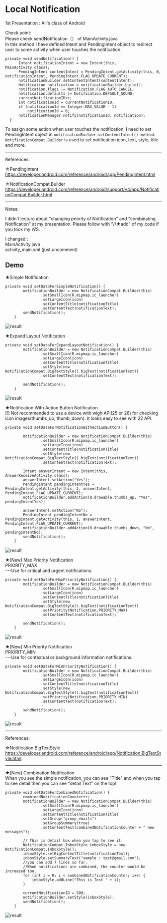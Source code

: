 # Local Notification
1st Presentation : Ali's class of Android

Check point:  
Please check sendNotification（） of MainActivity.java  
In this method I have defined Intent and PendingIntent object to redirect user to some activity when user touches the notification.

```
private void sendNotification() {
      Intent notificationIntent = new Intent(this, MainActivity.class);
      PendingIntent contentIntent = PendingIntent.getActivity(this, 0, notificationIntent, PendingIntent.FLAG_UPDATE_CURRENT);
      notificationBuilder.setContentIntent(contentIntent);
      Notification notification = notificationBuilder.build();
      notification.flags |= Notification.FLAG_AUTO_CANCEL;
      notification.defaults |= Notification.DEFAULT_SOUND;
      currentNotificationID++;
      int notificationId = currentNotificationID;
      if (notificationId == Integer.MAX_VALUE - 1)
          notificationId = 0;
      notificationManager.notify(notificationId, notification);
  }  
```
To assign some action when user touches the notification, I need to set PendingIntent object in `notificationBuilder.setContentIntent() method`.
`NotificationCompat.Builder` is used to set notification icon, text, style, title and more.

--------------------------------------------------------------------------------
References:  

☆PendingIntent  
https://developer.android.com/reference/android/app/PendingIntent.html

☆NotificationCompat.Builder  
https://developer.android.com/reference/android/support/v4/app/NotificationCompat.Builder.html

--------------------------------------------------------------------------------

Notes:  

I didn't lecture about "changing priority of Notification" and "combinating Notification" at my presentation. Please follow with "//★add" of my code if you took my WS.

I changed :  
MainActivity.java  
activity_main.xml (just uncomment)


## Demo

★Simple Notification  
```
private void setDataForSimpleNotification() {
        notificationBuilder = new NotificationCompat.Builder(this)
                .setSmallIcon(R.mipmap.ic_launcher)
                .setLargeIcon(icon)
                .setContentTitle(notificationTitle)
                .setContentText(notificationText);
        sendNotification();
    }
```
![result](https://github.com/MAIMAI728/Alipractice_LocalNotification/blob/master/images/simpleNotification.gif)


★Expand Layout Notification  
```
private void setDataForExpandLayoutNotification() {
        notificationBuilder = new NotificationCompat.Builder(this)
                .setSmallIcon(R.mipmap.ic_launcher)
                .setLargeIcon(icon)
                .setContentTitle(notificationTitle)
                .setStyle(new NotificationCompat.BigTextStyle().bigText(notificationText))
                .setContentText(notificationText);

        sendNotification();
    }
```
![result](https://github.com/MAIMAI728/Alipractice_LocalNotification/blob/master/images/ExpandLayoutNotification.gif)


★Notification With Action Button Notification  
[!] Not recommended to use a device with wigh API(25 or 26) for checking icon images(thumbs_up, thumb_down). It looks easy to see with 22 API.  
```
private void setDataForNotificationWithActionButton() {

        notificationBuilder = new NotificationCompat.Builder(this)
                .setSmallIcon(R.mipmap.ic_launcher)
                .setLargeIcon(icon)
                .setContentTitle(notificationTitle)
                .setStyle(new NotificationCompat.BigTextStyle().bigText(notificationText))
                .setContentText(notificationText);

        Intent answerIntent = new Intent(this, AnswerReceiveActivity.class);
        answerIntent.setAction("Yes");
        PendingIntent pendingIntentYes = PendingIntent.getActivity(this, 1, answerIntent, PendingIntent.FLAG_UPDATE_CURRENT);
        notificationBuilder.addAction(R.drawable.thumbs_up, "Yes", pendingIntentYes);

        answerIntent.setAction("No");
        PendingIntent pendingIntentNo = PendingIntent.getActivity(this, 1, answerIntent, PendingIntent.FLAG_UPDATE_CURRENT);
        notificationBuilder.addAction(R.drawable.thumbs_down, "No", pendingIntentNo);
        sendNotification();
    }
```
![result](https://github.com/MAIMAI728/Alipractice_LocalNotification/blob/master/images/actionNotification.gif)


★[New] Max Priority Notification  
PRIORITY_MAX  
---Use for critical and urgent notifications.  

```
private void setDataForMaxPriorityNotification() {
        notificationBuilder = new NotificationCompat.Builder(this)
                .setSmallIcon(R.mipmap.ic_launcher)
                .setLargeIcon(icon)
                .setContentTitle(notificationTitle)
                .setStyle(new NotificationCompat.BigTextStyle().bigText(notificationText))
                .setPriority(Notification.PRIORITY_MAX)
                .setContentText(notificationText);

        sendNotification();
    }
```
![result](https://github.com/MAIMAI728/Alipractice_LocalNotification/blob/master/images/MaxPriority.gif)


★[New] Min Priority Notification  
PRIORITY_MIN  
---Use for contextual or background information notifications.  

```
private void setDataForMinPriorityNotification() {
        notificationBuilder = new NotificationCompat.Builder(this)
                .setSmallIcon(R.mipmap.ic_launcher)
                .setLargeIcon(icon)
                .setContentTitle(notificationTitle)
                .setStyle(new NotificationCompat.BigTextStyle().bigText(notificationText))
                .setPriority(Notification.PRIORITY_MIN)
                .setContentText(notificationText);

        sendNotification();
    }
```
![result](https://github.com/MAIMAI728/Alipractice_LocalNotification/blob/master/images/MinPriority.gif)

--------------------------------------------------------------------------------
References:  

☆Notification.BigTextStyle  
https://developer.android.com/reference/android/app/Notification.BigTextStyle.html  

--------------------------------------------------------------------------------

★[New] Combination Notification  
When you see the simple notification, you can see "Title" and when you tap to see detail then you can see "detail Text" on the top!  

```
private void setDataForCombinedNotification() {
        combinedNotificationCounter++;
        notificationBuilder = new NotificationCompat.Builder(this)
                .setSmallIcon(R.mipmap.ic_launcher)
                .setLargeIcon(icon)
                .setContentTitle(notificationTitle)
                .setGroup("group_emails")
                .setGroupSummary(true)
                .setContentText(combinedNotificationCounter + " new messages");

        // This is detail box when you tap to see it.
        NotificationCompat.InboxStyle inboxStyle = new NotificationCompat.InboxStyle();
        inboxStyle.setBigContentTitle(notificationText);
        inboxStyle.setSummaryText("sample : test@gmail.com");
        //you can add 7 lines so far.
        //When notifications are combined, the counter would be increased too.
        for (int i = 0; i < combinedNotificationCounter; i++) {
            inboxStyle.addLine("This is Test " + i);
        }

        currentNotificationID = 500;
        notificationBuilder.setStyle(inboxStyle);
        sendNotification();
    }
```
![result](https://github.com/MAIMAI728/Alipractice_LocalNotification/blob/master/images/combinationNotification.gif)
